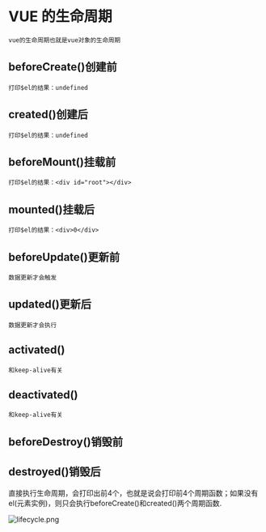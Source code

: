 # VUE 的生命周期
    vue的生命周期也就是vue对象的生命周期
## beforeCreate()创建前
    打印$el的结果：undefined
## created()创建后
    打印$el的结果：undefined
## beforeMount()挂载前
    打印$el的结果：<div id="root"></div>
## mounted()挂载后
    打印$el的结果：<div>0</div>
## beforeUpdate()更新前
    数据更新才会触发
## updated()更新后
    数据更新才会执行
## activated()
    和keep-alive有关
## deactivated()
    和keep-alive有关
## beforeDestroy()销毁前

## destroyed()销毁后

直接执行生命周期，会打印出前4个，也就是说会打印前4个周期函数；如果没有el(元素实例)，则只会执行beforeCreate()和created()两个周期函数.


![lifecycle.png](0)
